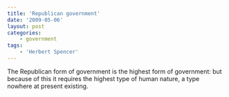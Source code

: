 ```yaml
---
title: 'Republican government'
date: '2009-05-06'
layout: post
categories:
    - government
tags:
    - 'Herbert Spencer'
---
```


The Republican form of government is the highest form of government: but because of this it requires the highest type of human nature, a type nowhere at present existing.